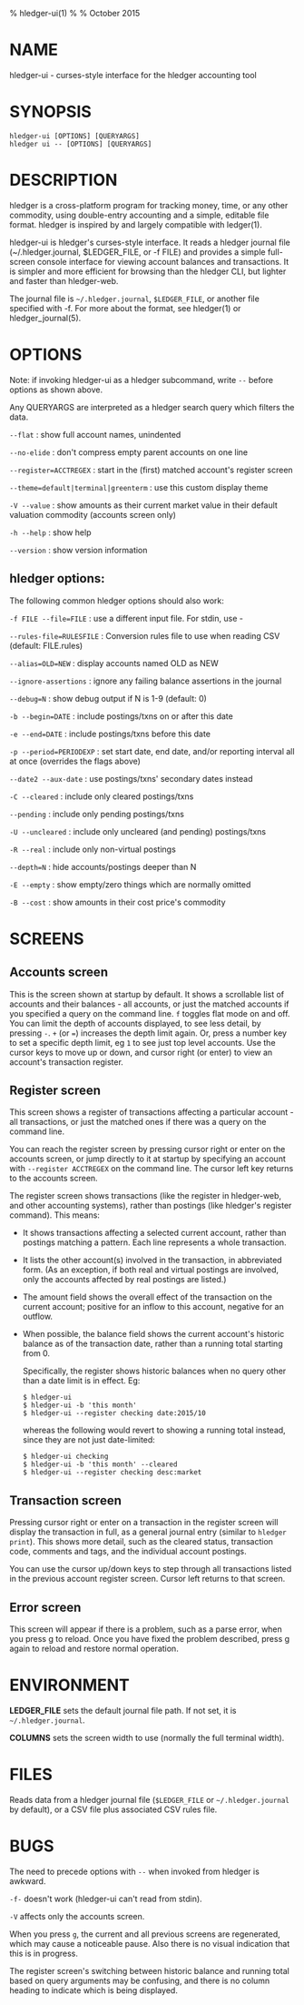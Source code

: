 % hledger-ui(1)
%
% October 2015

# NAME

hledger-ui - curses-style interface for the hledger accounting tool

# SYNOPSIS

`hledger-ui [OPTIONS] [QUERYARGS]`\
`hledger ui -- [OPTIONS] [QUERYARGS]`

# DESCRIPTION

hledger is a cross-platform program for tracking money, time, or any other commodity,
using double-entry accounting and a simple, editable file format.
hledger is inspired by and largely compatible with ledger(1).

hledger-ui is hledger's curses-style interface.
It reads a hledger journal file (~/.hledger.journal, $LEDGER_FILE, or -f FILE) and
provides a simple full-screen console interface for viewing account
balances and transactions. It is simpler and more efficient for
browsing than the hledger CLI, but lighter and faster than
hledger-web.

The journal file is `~/.hledger.journal`, `$LEDGER_FILE`, or another file specified with -f.
For more about the format, see hledger(1) or hledger_journal(5).

# OPTIONS

Note: if invoking hledger-ui as a hledger subcommand, write `--` before options as shown above.

Any QUERYARGS are interpreted as a hledger search query which filters the data.

`--flat`
: show full account names, unindented

`--no-elide`
: don't compress empty parent accounts on one line

`--register=ACCTREGEX`
: start in the (first) matched account's register screen

`--theme=default|terminal|greenterm`
: use this custom display theme

`-V --value`
: show amounts as their current market value in their default valuation commodity
(accounts screen only)

`-h --help`
: show help

`--version`
: show version information

## hledger options:

The following common hledger options should also work:

`-f FILE --file=FILE`
: use a different input file. For stdin, use -

`--rules-file=RULESFILE`
: Conversion rules file to use when reading CSV (default: FILE.rules)

`--alias=OLD=NEW`
: display accounts named OLD as NEW

`--ignore-assertions`
: ignore any failing balance assertions in the journal

`--debug=N`
: show debug output if N is 1-9 (default: 0)

`-b --begin=DATE`
: include postings/txns on or after this date

`-e --end=DATE`
: include postings/txns before this date

`-p --period=PERIODEXP`
: set start date, end date, and/or reporting interval all at once (overrides the flags above)

`--date2 --aux-date`
: use postings/txns' secondary dates instead

`-C --cleared`
: include only cleared postings/txns

`--pending`
: include only pending postings/txns

`-U --uncleared`
: include only uncleared (and pending) postings/txns

`-R --real`
: include only non-virtual postings

`--depth=N`
: hide accounts/postings deeper than N

`-E --empty`
: show empty/zero things which are normally omitted

`-B --cost`
: show amounts in their cost price's commodity

# SCREENS

## Accounts screen

This is the screen shown at startup by default.
It shows a scrollable list of accounts and their balances - all accounts, or just the matched accounts if you specified a query on the command line.
`f` toggles flat mode on and off.
You can limit the depth of accounts displayed, to see less detail, by pressing `-`.
`+` (or `=`) increases the depth limit again.
Or, press a number key to set a specific depth limit, eg `1` to see just top level accounts.
Use the cursor keys to move up or down, and cursor right (or enter) to view an account's transaction register.

## Register screen

This screen shows a register of transactions affecting a particular account -
all transactions, or just the matched ones if there was a query on the command line.

You can reach the register screen by pressing cursor right or enter on
the accounts screen, or jump directly to it at startup by specifying
an account with `--register ACCTREGEX` on the command line.
The cursor left key returns to the accounts screen.

The register screen shows transactions (like the register in
hledger-web, and other accounting systems), rather than postings
(like hledger's register command). This means:

- It shows transactions affecting a selected current account, rather
  than postings matching a pattern. Each line represents a whole transaction.

- It lists the other account(s) involved in the transaction, in
  abbreviated form. (As an exception, if both real and virtual
  postings are involved, only the accounts affected by real postings
  are listed.)

- The amount field shows the overall effect of the transaction on the
  current account; positive for an inflow to this account, negative
  for an outflow.

- When possible, the balance field shows the current account's
  historic balance as of the transaction date, rather than a running
  total starting from 0.

    Specifically, the register shows historic balances when no query
  other than a date limit is in effect. Eg:

    ```
    $ hledger-ui
    $ hledger-ui -b 'this month'
    $ hledger-ui --register checking date:2015/10
    ```

    whereas the following would revert to showing a running total
    instead, since they are not just date-limited:

    ```
    $ hledger-ui checking
    $ hledger-ui -b 'this month' --cleared
    $ hledger-ui --register checking desc:market
    ```

## Transaction screen

Pressing cursor right or enter on a transaction in the register screen
will display the transaction in full, as a general journal entry
(similar to `hledger print`).
This shows more detail, such as the cleared status, transaction code,
comments and tags, and the individual account postings.

You can use the cursor up/down keys to step through all transactions
listed in the previous account register screen. Cursor left returns to
that screen.

## Error screen

This screen will appear if there is a problem, such as a parse error,
when you press g to reload. Once you have fixed the problem described,
press g again to reload and restore normal operation.

# ENVIRONMENT

**LEDGER_FILE**
sets the default journal file path. If not set, it is `~/.hledger.journal`.

**COLUMNS**
sets the screen width to use (normally the full terminal width).

# FILES

Reads data from a hledger journal file (`$LEDGER_FILE` or
`~/.hledger.journal` by default), or a CSV file plus associated CSV
rules file.

# BUGS

The need to precede options with `--` when invoked from hledger is awkward.

`-f-` doesn't work (hledger-ui can't read from stdin).

`-V` affects only the accounts screen.

When you press `g`, the current and all previous screens are
regenerated, which may cause a noticeable pause. Also there is no
visual indication that this is in progress.

The register screen's switching between historic balance and running
total based on query arguments may be confusing, and there is no
column heading to indicate which is being displayed.
